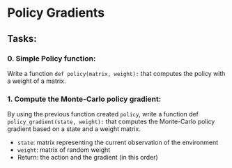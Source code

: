 # Policy Gradients

## Tasks:

### 0. Simple Policy function:
Write a function ``def policy(matrix, weight):`` that computes the policy with a weight of a matrix.

### 1. Compute the Monte-Carlo policy gradient:
By using the previous function created ``policy``, write a function def ``policy_gradient(state, weight):`` that computes the Monte-Carlo policy gradient based on a state and a weight matrix.

- ``state``: matrix representing the current observation of the environment
- ``weight``: matrix of random weight
- Return: the action and the gradient (in this order)

###
###
